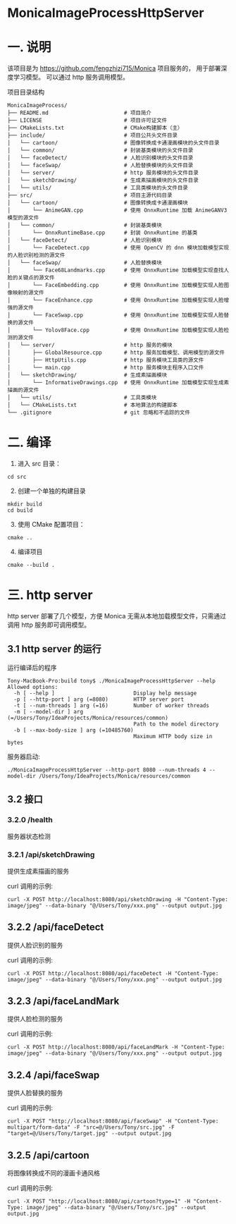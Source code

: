 # MonicaImageProcessHttpServer


# 一. 说明
该项目是为 https://github.com/fengzhizi715/Monica 项目服务的， 用于部署深度学习模型。
可以通过 http 服务调用模型。


项目目录结构

```
MonicaImageProcess/
├── README.md                        # 项目简介
├── LICENSE                          # 项目许可证文件
├── CMakeLists.txt                   # CMake构建脚本（主）
├── include/                         # 项目公共头文件目录
│   └── cartoon/                     # 图像转换成卡通漫画模块的头文件目录
│   └── common/                      # 封装基类模块的头文件目录
│   └── faceDetect/                  # 人脸识别模块的头文件目录
│   └── faceSwap/                    # 人脸替换模块的头文件目录
│   └── server/                      # http 服务模块的头文件目录
│   └── sketchDrawing/               # 生成素描画模块的头文件目录
│   └── utils/                       # 工具类模块的头文件目录
├── src/                             # 项目主源代码目录
│   └── cartoon/                     # 图像转换成卡通漫画模块
│       └── AnimeGAN.cpp             # 使用 OnnxRuntime 加载 AnimeGANV3 模型的源文件
│   └── common/                      # 封装基类模块
│       └── OnnxRuntimeBase.cpp      # 封装 OnnxRuntime 的基类
│   └── faceDetect/                  # 人脸识别模块
│       └── FaceDetect.cpp           # 使用 OpenCV 的 dnn 模块加载模型实现的人脸识别检测的源文件
│   └── faceSwap/                    # 人脸替换模块
│       └── Face68Landmarks.cpp      # 使用 OnnxRuntime 加载模型实现查找人脸的关键点的源文件
│       └── FaceEmbedding.cpp        # 使用 OnnxRuntime 加载模型实现人脸图像映射的源文件
│       └── FaceEnhance.cpp          # 使用 OnnxRuntime 加载模型实现人脸增强的源文件
│       └── FaceSwap.cpp             # 使用 OnnxRuntime 加载模型实现人脸替换的源文件
│       └── Yolov8Face.cpp           # 使用 OnnxRuntime 加载模型实现人脸检测的源文件
│   └── server/                      # http 服务的模块
│       ├── GlobalResource.cpp       # http 服务加载模型、调用模型的源文件
│       ├── HttpUtils.cpp            # http 服务模块工具类的源文件
│       └── main.cpp                 # http 服务模块主程序入口文件
│   └── sketchDrawing/               # 生成素描画模块
│       └── InformativeDrawings.cpp  # 使用 OnnxRuntime 加载模型实现生成素描画的源文件
│   └── utils/                       # 工具类模块
│   └── CMakeLists.txt               # 本地算法的构建脚本
└── .gitignore                       # git 忽略和不追踪的文件
```


# 二. 编译

1. 进入 src 目录：
```
cd src
```

2. 创建一个单独的构建目录
```
mkdir build
cd build
```

3. 使用 CMake 配置项目：
```
cmake ..
```

4. 编译项目
```
cmake --build .
```

# 三. http server

http server 部署了几个模型，方便 Monica 无需从本地加载模型文件，只需通过调用 http 服务即可调用模型。

## 3.1 http server 的运行
运行编译后的程序

```
Tony-MacBook-Pro:build tony$ ./MonicaImageProcessHttpServer --help
Allowed options:
  -h [ --help ]                         Display help message
  -p [ --http-port ] arg (=8080)        HTTP server port
  -t [ --num-threads ] arg (=16)        Number of worker threads
  -m [ --model-dir ] arg (=/Users/Tony/IdeaProjects/Monica/resources/common)
                                        Path to the model directory
  -b [ --max-body-size ] arg (=10485760)
                                        Maximum HTTP body size in bytes
```

服务器启动:
```
./MonicaImageProcessHttpServer --http-port 8080 --num-threads 4 --model-dir /Users/Tony/IdeaProjects/Monica/resources/common
```

## 3.2 接口

### 3.2.0 /health
服务器状态检测

### 3.2.1 /api/sketchDrawing
提供生成素描画的服务

curl 调用的示例:
```
curl -X POST http://localhost:8080/api/sketchDrawing -H "Content-Type: image/jpeg" --data-binary "@/Users/Tony/xxx.png" --output output.jpg
```

## 3.2.2 /api/faceDetect
提供人脸识别的服务

curl 调用的示例:
```
curl -X POST http://localhost:8080/api/faceDetect -H "Content-Type: image/jpeg" --data-binary "@/Users/Tony/xxx.png" --output output.jpg
```

## 3.2.3 /api/faceLandMark
提供人脸检测的服务

curl 调用的示例:
```
curl -X POST http://localhost:8080/api/faceLandMark -H "Content-Type: image/jpeg" --data-binary "@/Users/Tony/xxx.png" --output output.jpg
```

## 3.2.4 /api/faceSwap
提供人脸替换的服务

curl 调用的示例:
```
curl -X POST "http://localhost:8080/api/faceSwap" -H "Content-Type: multipart/form-data" -F "src=@/Users/Tony/src.jpg" -F "target=@/Users/Tony/target.jpg" --output output.jpg
```


## 3.2.5 /api/cartoon
将图像转换成不同的漫画卡通风格

curl 调用的示例:
```
curl -X POST "http://localhost:8080/api/cartoon?type=1" -H "Content-Type: image/jpeg" --data-binary "@/Users/Tony/src.jpg" --output output.jpg
```